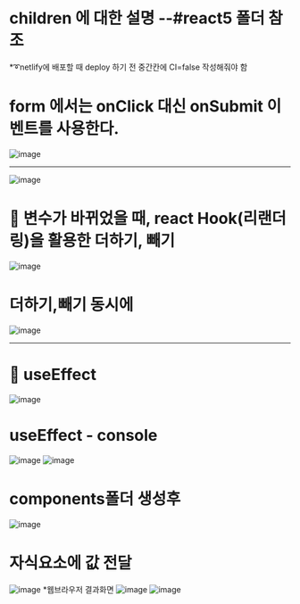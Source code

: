 # children 에 대한 설명 --#react5 폴더 참조

 *➰netlify에 배포할 때 deploy 하기 전 중간칸에 CI=false 작성해줘야 함

# form 에서는 onClick 대신 onSubmit 이벤트를 사용한다.
![image](https://github.com/YENAZIGMINA/react_basic/assets/129706758/ea14ca09-001e-48d5-bf1f-c56e26f1a3d4)


-------------------------------------------------------------------------------------------------------------
![image](https://github.com/YENAZIGMINA/react_basic/assets/129706758/bdbdc9f7-3f5d-47e5-afd5-df1f1e302375)

# 🎀 변수가 바뀌었을 때, react Hook(리랜더링)을 활용한 더하기, 빼기
![image](https://github.com/YENAZIGMINA/react_basic/assets/129706758/202eb5e0-3582-4696-9c85-697c9394831d)

# 더하기,빼기 동시에
![image](https://github.com/YENAZIGMINA/react_basic/assets/129706758/f9eb79b2-9a32-48a8-bac5-9648a16fe473)


----------------------------------------------------------------------------------------------------------------

# 🎀 useEffect
![image](https://github.com/YENAZIGMINA/react_basic/assets/129706758/c2f92372-ee9d-46da-9407-46a88111b717)


# useEffect - console
![image](https://github.com/YENAZIGMINA/react_basic/assets/129706758/51447cb0-869a-4ac7-add6-6e1d58a88f41)
![image](https://github.com/YENAZIGMINA/react_basic/assets/129706758/520ec5fe-34c1-474e-87b4-6caacdb3b332)

# components폴더 생성후 
![image](https://github.com/YENAZIGMINA/react_basic/assets/129706758/782f8145-a1d6-4055-9dae-920d67eadebd)

# 자식요소에 값 전달
![image](https://github.com/YENAZIGMINA/react_basic/assets/129706758/e823ff82-dd51-40de-bb8e-b41cca28ad68)
 *웹브라우저 결과화면
![image](https://github.com/YENAZIGMINA/react_basic/assets/129706758/90ecd015-c320-459e-8d73-e503d534cf7f)
![image](https://github.com/YENAZIGMINA/react_basic/assets/129706758/0e609b50-9e18-491e-a28a-496ef97a176a)

